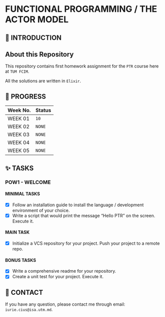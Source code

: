 # FUNCTIONAL PROGRAMMING / THE ACTOR MODEL

## 📑 INTRODUCTION

## About this Repository

This repository contains first homework assignment for the `PTR` course here at `TUM FCIM`.

All the solutions are written in `Elixir`.

## 🎯 PROGRESS

|  Week No. | Status |
|-----------|--------|
| WEEK 01   | `10`   |
| WEEK 02   | `NONE` |
| WEEK 03   | `NONE` |
| WEEK 04   | `NONE` |
| WEEK 05   | `NONE` |

## ✨ TASKS

### POW1 - WELCOME

#### MINIMAL TASKS

- [x] Follow an installation guide to install the language / development environment of your choice.
- [x] Write a script that would print the message “Hello PTR” on the screen. Execute it. 

#### MAIN TASK

- [x] Initialize a VCS repository for your project. Push your project to a remote repo.

#### BONUS TASKS

- [x] Write a comprehensive readme for your repository.
- [x] Create a unit test for your project. Execute it. 

## 📮 CONTACT

If you have any question, please contact me through email: `iurie.cius@isa.utm.md`.